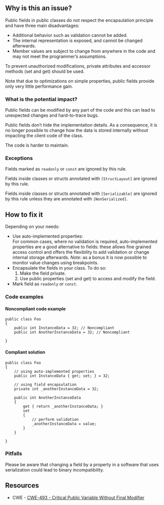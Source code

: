 ## Why is this an issue?

Public fields in public classes do not respect the encapsulation principle and have three main disadvantages:

- Additional behavior such as validation cannot be added.
- The internal representation is exposed, and cannot be changed afterwards.
- Member values are subject to change from anywhere in the code and may not meet the programmer’s assumptions.

To prevent unauthorized modifications, private attributes and accessor methods (set and get) should be used.

Note that due to optimizations on simple properties, public fields provide only very little performance gain.

### What is the potential impact?

Public fields can be modified by any part of the code and this can lead to unexpected changes and hard-to-trace bugs.

Public fields don’t hide the implementation details. As a consequence, it is no longer possible to change how the data is stored internally without
impacting the client code of the class.

The code is harder to maintain.

### Exceptions

Fields marked as `readonly` or `const` are ignored by this rule.

Fields inside classes or structs annotated with `[StructLayout]` are ignored by this rule.

Fields inside classes or structs annotated with `[Serializable]` are ignored by this rule unless they are annotated with
`[NonSerialized]`.

## How to fix it

Depending on your needs:

- Use auto-implemented properties:  
 For common cases, where no validation is required, auto-implemented properties are a good alternative to
  fields: these allows fine grained access control and offers the flexibility to add validation or change internal storage afterwards. *Note:*
  as a bonus it is now possible to monitor value changes using breakpoints.
- Encapsulate the fields in your class. To do so:
    1. Make the field private.
    2. Use public properties (set and get) to access and modify the field.
- Mark field as `readonly` or `const`.

### Code examples

#### Noncompliant code example

    public class Foo
    {
        public int InstanceData = 32; // Noncompliant
        public int AnotherInstanceData = 32; // Noncompliant
    
    }

#### Compliant solution

    public class Foo
    {
        // using auto-implemented properties
        public int InstanceData { get; set; } = 32;
    
        // using field encapsulation
        private int _anotherInstanceData = 32;
    
        public int AnotherInstanceData
        {
            get { return _anotherInstanceData; }
            set
            {
                // perform validation
                _anotherInstanceData = value;
            }
        }
    
    }

### Pitfalls

Please be aware that changing a field by a property in a software that uses serialization could lead to binary incompatibility.

## Resources

- CWE - [CWE-493 - Critical Public Variable Without Final Modifier](https://cwe.mitre.org/data/definitions/493)